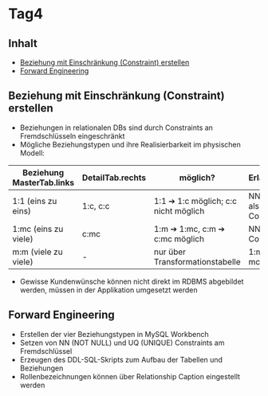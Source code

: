 # Tag4

## Inhalt
- [Beziehung mit Einschränkung (Constraint) erstellen](#beziehung-mit-einschränkung-constraint-erstellen)
- [Forward Engineering](#forward-engineering)

## Beziehung mit Einschränkung (Constraint) erstellen  
- Beziehungen in relationalen DBs sind durch Constraints an Fremdschlüsseln eingeschränkt  
- Mögliche Beziehungstypen und ihre Realisierbarkeit im physischen Modell:

| Beziehung MasterTab.links | DetailTab.rechts | möglich? | Erläuterung |
|---------------------------|------------------|----------|-------------|
| 1:1 (eins zu eins)         | 1:c, c:c         | 1:1 ➔ 1:c möglich; c:c nicht möglich | NN + UQ als Constraints |
| 1:mc (eins zu viele)       | c:mc             | 1:m ➔ 1:mc, c:m ➔ c:mc möglich       | NN als Constraint          |
| m:m (viele zu viele)       | -                | nur über Transformationstabelle      | 1:mc-[TT]-mc:1             |

- Gewisse Kundenwünsche können nicht direkt im RDBMS abgebildet werden, müssen in der Applikation umgesetzt werden  


## Forward Engineering  
- Erstellen der vier Beziehungstypen in MySQL Workbench  
- Setzen von NN (NOT NULL) und UQ (UNIQUE) Constraints am Fremdschlüssel  
- Erzeugen des DDL-SQL-Skripts zum Aufbau der Tabellen und Beziehungen  
- Rollenbezeichnungen können über Relationship Caption eingestellt werden  


